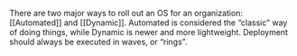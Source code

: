 There are two major ways to roll out an OS for an organization: [[Automated]] and [[Dynamic]]. 
Automated is considered the “classic” way of doing things, while Dynamic is newer and more lightweight.
Deployment should always be executed in waves, or “rings”.